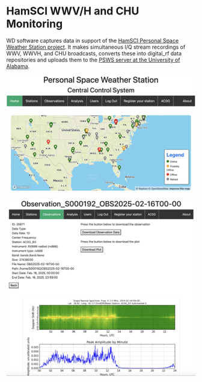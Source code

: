 # HamSCI WWV/H and CHU Monitoring

WD software captures data in support of the [HamSCI Personal Space Weather Station project](https://hamsci.org/psws-overview).
It makes simultaneous I/Q stream recordings of WWV, WWVH, and CHU broadcasts, converts these into digital_rf data repositories and uploads them to the [PSWS server at the University of Alabama](https://pswsnetwork.caps.ua.edu/).

![](../_images/psws.png)

![](../_images/wwv_obs.png)
